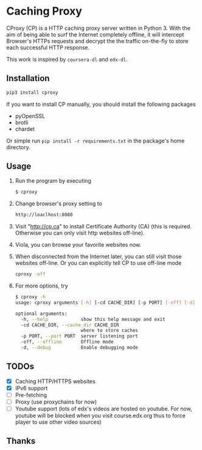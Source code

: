 # Caching Proxy 

CProxy (CP) is a HTTP caching proxy server written in Python 3. With the aim of being able to surf the Internet completely offline, it will intercept Browser's HTTPs requests and decrypt the the traffic on-the-fly to store each successful HTTP response. 

This work is inspired by `coursera-dl` and `edx-dl`.

## Installation

```bash
pip3 install cproxy
```

If you want to install CP manually, you should install the following packages

- pyOpenSSL
- brotli
- chardet

Or simple run `pip install -r requirements.txt` in the package's home directory.

## Usage

1. Run the program by executing 

   ```bash
   $ cproxy
   ```

2. Change browser's proxy setting to

   ```bash
   http://loaclhost:8080
   ```

3. Visit "http://cp.ca" to install Certificate Authority (CA) (this is required. Otherwise you can only visit http websites off-line).

4. Viola, you can browse your favorite websites now.  

5. When disconnected from the Internet later, you can still visit those websites off-line. Or you can explicitly tell CP to use off-line mode

   ```bash
   cproxy -off
   ```

6. For more options, try

   ```bash
   $ cproxy -h                                                              
   usage: cproxy arguments [-h] [-cd CACHE_DIR] [-p PORT] [-off] [-d]
   
   optional arguments:
     -h, --help            show this help message and exit
     -cd CACHE_DIR, --cache_dir CACHE_DIR
                           where to store caches
     -p PORT, --port PORT  server listening port
     -off, --offline       Offline mode
     -d, --debug           Enable debugging mode
   ```

   

## TODOs

- [x] Caching HTTP/HTTPS websites
- [x] IPv6 support
- [ ] Pre-fetching
- [ ] Proxy (use proxychains for now)
- [ ] Youtube support  (lots of edx's videos are hosted on youtube. For now, youtube will be blocked when you visit course.edx.org thus to force player to use other video sources)

## Thanks



